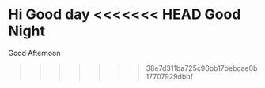 Hi
Good day
<<<<<<< HEAD
Good Night
=======
Good Afternoon
>>>>>>> 38e7d311ba725c90bb17bebcae0b17707929dbbf
